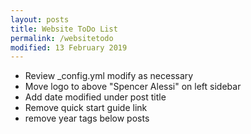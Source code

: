 ```yaml
---
layout: posts
title: Website ToDo List
permalink: /websitetodo
modified: 13 February 2019
---
```

- Review _config.yml modify as necessary
- Move logo to above "Spencer Alessi" on left sidebar
- Add date modified under post title
- Remove quick start guide link
- remove year tags below posts